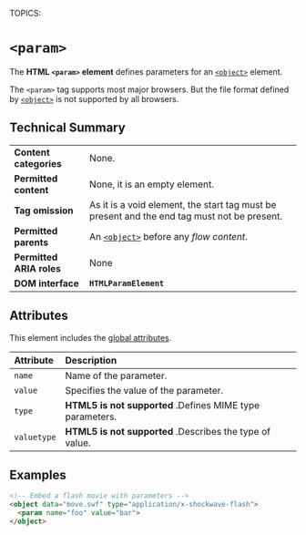 TOPICS: <param>

# `<param>`

The **HTML `<param>` element** defines parameters for an [`<object>`](/en/webfrontend/<object>) element.

The `<param>` tag supports most major browsers. But the file format defined by [`<object>`](/en/webfrontend/<object>)
is not supported by all browsers.

## Technical Summary

|  |  |
| :-- | :-- |
| **Content categories** | None. |
| **Permitted content** | None, it is an empty element. |
| **Tag omission** | As it is a void element, the start tag must be present and the end tag must not be present.|
| **Permitted parents** | An [`<object>`](/en/webfrontend/<object>) before any *flow content*. |
| **Permitted ARIA roles** | None |
| **DOM interface** | **`HTMLParamElement`** |

## Attributes

This element includes the [global attributes](/en/webfrontend/HTML_Global_Attributes).

| Attribute | Description |
| :-- | :-- |
| `name` | Name of the parameter. |
| `value` | Specifies the value of the parameter. |
| `type` | **HTML5 is not supported** .Defines MIME type parameters.|
| `valuetype` | **HTML5 is not supported** .Describes the type of value.|

## Examples

```html
<!-- Embed a flash movie with parameters -->
<object data="move.swf" type="application/x-shockwave-flash">
  <param name="foo" value="bar">
</object>
```
